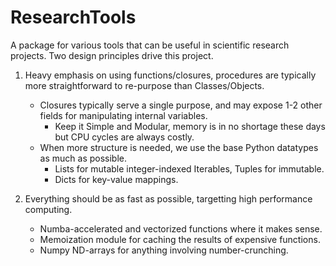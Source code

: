 # ResearchTools

A package for various tools that can be useful in scientific research projects. Two design principles drive this project.

1. Heavy emphasis on using functions/closures, procedures are typically more straightforward to re-purpose than Classes/Objects.
	- Closures typically serve a single purpose, and may expose 1-2 other fields for manipulating internal variables.
		- Keep it Simple and Modular, memory is in no shortage these days but CPU cycles are always costly.
	- When more structure is needed, we use the base Python datatypes as much as possible.
		- Lists for mutable integer-indexed Iterables, Tuples for immutable.
		- Dicts for key-value mappings.

2. Everything should be as fast as possible, targetting high performance computing.
	- Numba-accelerated and vectorized functions where it makes sense.
	- Memoization module for caching the results of expensive functions.
	- Numpy ND-arrays for anything involving number-crunching.
	






